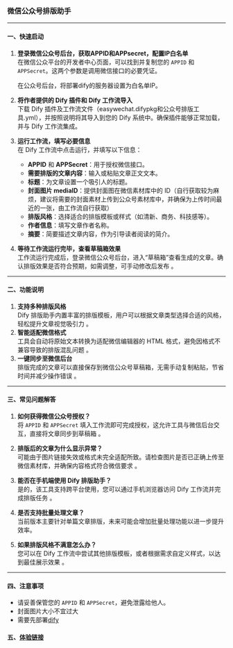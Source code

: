 

### 微信公众号排版助手

---

#### 一、快速启动

1. **登录微信公众号后台，获取APPID和APPsecret，配置IP白名单**  
   在微信公众平台的开发者中心页面，可以找到并复制您的 `APPID` 和 `APPSecret`。这两个参数是调用微信接口的必要凭证。

   在公众号后台，将部署dify的服务器设置为白名单IP。

2. **将作者提供的 Dify 插件和 Dify 工作流导入**  
   下载 Dify 插件及工作流文件（easywechat.difypkg和公众号排版工具.yml），并按照说明将其导入到您的 Dify 系统中。确保插件能够正常加载，并与 Dify 工作流集成。

3. **运行工作流，填写必要信息**  
   在 Dify 工作流中点击运行，并填写以下信息：
   
   - **APPID** 和 **APPSecret**：用于授权微信接口。
   - **需要排版的文章内容**：输入或粘贴文章正文文本。
   - **标题**：为文章设置一个吸引人的标题。
   - **封面图片 mediaID**：提供封面图在微信素材库中的 ID（自行获取较为麻烦，建议将需要的封面素材上传到公众号素材库中，并确保为上传时间最近的一张，由工作流自行获取）
   - **排版风格**：选择适合的排版模板或样式（如清新、商务、科技感等）。
   - **作者信息**：填写文章作者名称。
   - **摘要**：简要描述文章内容，作为引导读者阅读的简介。
   
4. **等待工作流运行完毕，查看草稿箱效果**  
   工作流运行完成后，登录微信公众号后台，进入“草稿箱”查看生成的文章。确认排版效果是否符合预期，如需调整，可手动修改后发布 。

---

#### 二、功能说明

1. **支持多种排版风格**  
   Dify 排版助手内置丰富的排版模板，用户可以根据文章类型选择合适的风格，轻松提升文章视觉吸引力 。
2. **智能适配微信格式**  
   工具会自动将原始文本转换为适配微信编辑器的 HTML 格式，避免因格式不兼容导致的排版混乱问题 。
3. **一键同步至微信后台**  
   排版完成的文章可以直接保存到微信公众号草稿箱，无需手动复制粘贴，节省时间并减少操作错误 。

---

#### 三、常见问题解答

1. **如何获得微信公众号授权？**  
   将 `APPID` 和 `APPSecret` 填入工作流即可完成授权，这允许工具与微信后台交互，直接将文章同步到草稿箱 。

2. **排版后的文章为什么显示异常？**  
   可能由于图片链接失效或格式未完全适配所致。请检查图片是否已正确上传至微信素材库，并确保内容格式符合微信要求 。

3. **能否在手机端使用 Dify 排版助手？**  
   是的，该工具支持跨平台使用，您可以通过手机浏览器访问 Dify 工作流并完成排版任务 。

4. **是否支持批量处理文章？**  
   当前版本主要针对单篇文章排版，未来可能会增加批量处理功能以进一步提升效率。

5. **如果排版风格不满意怎么办？**  
   您可以在 Dify 工作流中尝试其他排版模板，或者根据需求自定义样式，以达到最佳展示效果 。

---

#### 四、注意事项

- 请妥善保管您的 `APPID` 和 `APPSecret`，避免泄露给他人。
- 封面图片大小不宜过大
- 需要先部署[dify](https://github.com/langgenius/dify)

#### 五、[体验链接](http://120.53.15.242:8901/workflow/KAyxZvLjy7hzCSdw)
